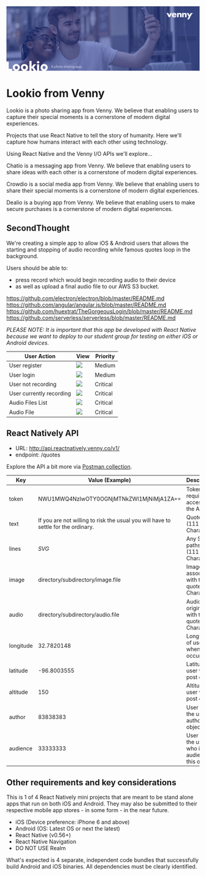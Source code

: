 <img src="https://github.com/withvenny/venny-apps-photos-reactnative/blob/master/venny-io-apps-cover-Lookio.png">

# Lookio from Venny

Lookio is a photo sharing app from Venny. We believe that enabling users to capture their special moments is a cornerstone of modern digital experiences.

Projects that use React Native to tell the story of humanity. Here we'll capture how humans interact with each other using technology.

Using React Native and the Venny I/O APIs we'll explore...

Chatio is a messaging app from Venny.	We believe that enabling users to share ideas with each other is a cornerstone of modern digital experiences.

Crowdio is a social media app from Venny.	We believe that enabling users to share their special moments is a cornerstone of modern digital experiences.

Dealio is a buying app from Venny.	We believe that enabling users to make secure purchases is a cornerstone of modern digital experiences.

## SecondThought
We're creating a simple app to allow iOS &amp; Android users that allows the starting and stopping of audio recording while famous quotes loop in the background.

Users should be able to:
* press record which would begin recording audio to their device
* as well as upload a final audio file to our AWS S3 bucket. 

https://github.com/electron/electron/blob/master/README.md
https://github.com/angular/angular.js/blob/master/README.md
https://github.com/huextrat/TheGorgeousLogin/blob/master/README.md
https://github.com/serverless/serverless/blob/master/README.md

_PLEASE NOTE: It is important that this app be developed with React Native because we want to deploy to our student group for testing on either iOS or Android devices._

|User Action|View|Priority|
|-|-|-|
|User register|<img src="https://github.com/reactnatively/react-secondthought/blob/master/secondthought-register.png" width="150">|Medium|
|User login|<img src="https://github.com/reactnatively/react-secondthought/blob/master/secondthought-login.png" width="150">|Medium|
|User not recording|<img src="https://github.com/reactnatively/react-secondthought/blob/master/secondthought-home-notrecording.png" width="150">|Critical|
|User currently recording|<img src="https://github.com/reactnatively/react-secondthought/blob/master/secondthought-home-recording.png" width="150">|Critical|
|Audio Files List|<img src="https://github.com/reactnatively/react-secondthought/blob/master/secondthought-files.png" width="150">|Critical|
|Audio File|<img src="https://github.com/reactnatively/react-secondthought/blob/master/secondthought-file.png" width="150">|Critical|

## React Natively API
* URL: http://api.reactnatively.venny.co/v1/
* endpoint: /quotes

Explore the API a bit more via [Postman collection](https://documenter.getpostman.com/view/2396336/RWToQdmz).

|Key|Value (Example)|Description|
|-|-|-|
|token|NWU1MWQ4NzIwOTY0OGNjMTNkZWI1MjNiMjA1ZA==|Token required for access to the API|
|text|If you are not willing to risk the usual you will have to settle for the ordinary.|Quote  (1111 Characters|
|lines|_SVG_|Any SVG paths (1111 Characters)|
|image|directory/subdirectory/image.file|Image file associated with the quote (255 Characters)|
|audio|directory/subdirectory/audio.file|Audio file originated with the quote (255 Characters)|
|longitude|32.7820148|Longitude of user when post occurs|
|latitude|-96.8003555|Latitude of user when post occurs|
|altitude|150|Altitude of user when post occurs|
|author|83838383|User ID of the user authoring object|
|audience|33333333|User ID of the user who is audience to this object|

## Other requirements and key considerations

This is 1 of 4 React Natively mini projects that are meant to be stand alone apps that run on both iOS and Android. They may also be submitted to their respective mobile app stores - in some form - in the near future.

- iOS (Device preference: iPhone 6 and above)
- Android (OS: Latest OS or next the latest)
- React Native (v0.56+)
- React Native Navigation
- DO NOT USE Realm

What's expected is 4 separate, independent code bundles that successfully build Android and iOS binaries. All dependencies must be clearly identified.
